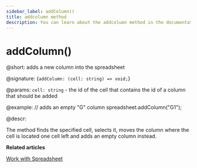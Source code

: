 ```yaml
---
sidebar_label: addColumn() 
title: addcolumn method
description: You can learn about the addcolumn method in the documentation of the DHTMLX JavaScript Spreadsheet library. Browse developer guides and API reference, try out code examples and live demos, and download a free 30-day evaluation version of DHTMLX Spreadsheet.
---
```


# addColumn()

@short: adds a new column into the spreadsheet

@signature: {`addColumn: (cell: string) => void;`}

@params:
`cell: string` - the id of the cell that contains the id of a column that should be added

@example:
// adds an empty "G" column
spreadsheet.addColumn("G1");

@descr:

The method finds the specified cell, selects it, moves the column where the cell is located one cell left and adds an empty column instead.

**Related articles**

[Work with Spreadsheet](working_with_ssheet.md#addingremoving-rows-and-columns)
